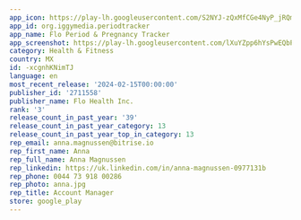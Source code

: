 ```yaml
---
app_icon: https://play-lh.googleusercontent.com/S2NYJ-zQxMfCGe4NyP_jRQmoNHeLB0TwlDqNSA6BKKWgm3GHWVhbXiLpejzyiLkAG7qM
app_id: org.iggymedia.periodtracker
app_name: Flo Period & Pregnancy Tracker
app_screenshot: https://play-lh.googleusercontent.com/lXuYZpp6hYsPwEQbPQyigvkmGrwa8U4DCXOccHezX5NF8sKcviqIIBf1wjKzsSPpjSAg
category: Health & Fitness
country: MX
id: -xcgnhKNimTJ
language: en
most_recent_release: '2024-02-15T00:00:00'
publisher_id: '2711558'
publisher_name: Flo Health Inc.
rank: '3'
release_count_in_past_year: '39'
release_count_in_past_year_category: 13
release_count_in_past_year_top_in_category: 13
rep_email: anna.magnussen@bitrise.io
rep_first_name: Anna
rep_full_name: Anna Magnussen
rep_linkedin: https://uk.linkedin.com/in/anna-magnussen-0977131b
rep_phone: 0044 73 918 00286
rep_photo: anna.jpg
rep_title: Account Manager
store: google_play
---
```

